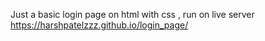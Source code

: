 Just a basic login page on html with css , run on live server
https://harshpatelzzz.github.io/login_page/
